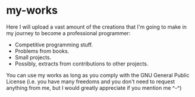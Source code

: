 # my-works

Here I will upload a vast amount of the creations that I'm going to make in my journey to become a professional programmer:

* Competitive programming stuff.
* Problems from books.
* Small projects.
* Possibly, extracts from contributions to other projects.

You can use my works as long as you comply with the GNU General Public License (i.e. you have many freedoms and you don't need to request anything from me, but I would greatly appreciate if you mention me ^-^)
